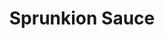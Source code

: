---
slug: sprunkion-sauce
title: Sprunkion Sauce
description: "Sprunkion Sauce is an exciting online game. Play for free directly in your browser!"
icon: /images/popular_mods/Sprunkion Sauce.png
url: https://wowtbc.net/sprunkin/sprunkion-sauce/index.html
previewImage: /images/popular_mods/Sprunkion Sauce.png
type: popular mods

# SEO配置
seo:
  title: "Sprunkion Sauce - Play Free Online Game | Fun Browser Games"
  description: "Sprunkion Sauce - Play this fun online game for free in your browser. No download required!"
  ogImage: "/images/popular_mods/Sprunkion Sauce.png"
  keywords: "sprunkion-sauce, online game, browser game, free game, popular mods game, play online"

videoUrls:
  - https://www.youtube.com/embed/example1
  - https://www.youtube.com/embed/example2

whyPlay:
  title: "Why Play Sprunkion Sauce?"
  items:
    - "Immersive Gameplay: Sprunkion Sauce offers an engaging and immersive gaming experience that will keep you entertained for hours"
    - "Challenging Levels: Test your skills with increasingly difficult challenges and obstacles"
    - "Beautiful Graphics: Enjoy stunning visuals and smooth animations that bring the game world to life"
    - "Regular Updates: New content and features are added regularly to keep the game fresh and exciting"
    - "Free to Play: Experience all the fun without spending a penny"
    - "Community Features: Connect with other players, share strategies, and compete for high scores"
    - "Cross-Platform: Play on any device with a web browser, no downloads required"

features:
  title: "Key Features of Sprunkion Sauce"
  image: "/images/popular_mods/Sprunkion Sauce.png"
  items:
    - "Intuitive Controls: Easy to learn controls make Sprunkion Sauce accessible for players of all skill levels"
    - "Multiple Game Modes: Enjoy various gameplay options that provide different challenges and experiences"
    - "Character Customization: Personalize your gaming experience with unique characters and items"
    - "Achievement System: Complete special tasks to earn rewards and recognition"
    - "Leaderboards: Compete with players worldwide and see who can achieve the highest scores"

characteristics:
  title: "Game Characteristics"
  image: "/images/popular_mods/Sprunkion Sauce.png"
  items:
    - "Genre: Popular mods game with elements of strategy and skill"
    - "Difficulty: Suitable for both casual gamers and those seeking a challenge"
    - "Play Time: Quick sessions or extended gameplay, depending on your preference"
    - "Art Style: Vibrant and engaging visuals that enhance the gaming experience"
    - "Sound Design: Immersive audio that complements the gameplay perfectly"

info: "Sprunkion Sauce is an exciting online game that offers players a unique and engaging gaming experience. With its intuitive controls, stunning visuals, and challenging gameplay, Sprunkion Sauce provides hours of entertainment for players of all ages and skill levels. Whether you're looking for a quick gaming session during a break or an extended play session, Sprunkion Sauce delivers an immersive experience that will keep you coming back for more. The game features multiple levels of increasing difficulty, ensuring that players are constantly challenged as they progress. With regular updates adding new content and features, Sprunkion Sauce remains fresh and exciting, providing endless entertainment options for its growing community of players."

howToPlayIntro: "Welcome to Sprunkion Sauce! This guide will walk you through the basics and help you master the game. Whether you're a beginner or looking to improve your skills, these tips and instructions will enhance your gaming experience."

howToPlaySteps:
  - title: "Getting Started"
    description: "Begin your Sprunkion Sauce adventure by familiarizing yourself with the controls. Use your keyboard or mouse to navigate through the game interface. The tutorial will guide you through the basic mechanics and help you understand the objectives."
  - title: "Understanding the Objectives"
    description: "In Sprunkion Sauce, your main goal is to progress through levels by completing specific objectives. Each level presents unique challenges that require different strategies and approaches."
  - title: "Mastering the Controls"
    description: "Practice using the controls to improve your precision and reaction time. Sprunkion Sauce requires quick reflexes and strategic thinking to overcome obstacles and defeat opponents."
  - title: "Utilizing Power-ups"
    description: "Collect power-ups throughout the game to enhance your abilities and overcome difficult challenges. Each power-up offers unique advantages that can be crucial for success."
  - title: "Developing Strategies"
    description: "As you progress in Sprunkion Sauce, develop effective strategies for different scenarios. Analyze patterns, anticipate challenges, and adapt your approach to maximize your performance."

faq:
  title: "Frequently Asked Questions about Sprunkion Sauce"
  items:
    - question: "Is Sprunkion Sauce free to play?"
      answer: "Yes, Sprunkion Sauce is completely free to play directly in your web browser. No downloads or purchases are required to enjoy the full game experience."
    - question: "Can I play Sprunkion Sauce on mobile devices?"
      answer: "Yes, Sprunkion Sauce is optimized for both desktop and mobile play. You can enjoy the game on any device with a web browser and internet connection."
    - question: "Are there any in-game purchases?"
      answer: "While Sprunkion Sauce is free to play, there may be optional in-game purchases available for cosmetic items or additional features that don't affect core gameplay."
    - question: "How often is Sprunkion Sauce updated?"
      answer: "The developers regularly update Sprunkion Sauce with new content, features, and improvements based on player feedback and game performance."
    - question: "Can I play Sprunkion Sauce offline?"
      answer: "Currently, Sprunkion Sauce requires an internet connection to play as it's a browser-based online game."
    - question: "Is Sprunkion Sauce suitable for children?"
      answer: "Yes, Sprunkion Sauce is designed to be family-friendly and suitable for players of all ages."
    - question: "How do I report bugs or issues?"
      answer: "If you encounter any problems while playing Sprunkion Sauce, you can report them through the game's support page or contact the developers directly through their website."
    - question: "Still Have Questions?"
      answer: "If you have additional questions about Sprunkion Sauce that aren't covered in this FAQ, please visit our support center or contact our customer service team for assistance."
---